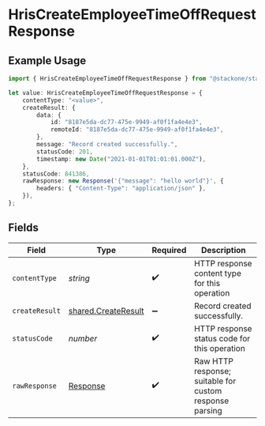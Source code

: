 # HrisCreateEmployeeTimeOffRequestResponse

## Example Usage

```typescript
import { HrisCreateEmployeeTimeOffRequestResponse } from "@stackone/stackone-client-ts/sdk/models/operations";

let value: HrisCreateEmployeeTimeOffRequestResponse = {
    contentType: "<value>",
    createResult: {
        data: {
            id: "8187e5da-dc77-475e-9949-af0f1fa4e4e3",
            remoteId: "8187e5da-dc77-475e-9949-af0f1fa4e4e3",
        },
        message: "Record created successfully.",
        statusCode: 201,
        timestamp: new Date("2021-01-01T01:01:01.000Z"),
    },
    statusCode: 841386,
    rawResponse: new Response('{"message": "hello world"}', {
        headers: { "Content-Type": "application/json" },
    }),
};
```

## Fields

| Field                                                                 | Type                                                                  | Required                                                              | Description                                                           |
| --------------------------------------------------------------------- | --------------------------------------------------------------------- | --------------------------------------------------------------------- | --------------------------------------------------------------------- |
| `contentType`                                                         | *string*                                                              | :heavy_check_mark:                                                    | HTTP response content type for this operation                         |
| `createResult`                                                        | [shared.CreateResult](../../../sdk/models/shared/createresult.md)     | :heavy_minus_sign:                                                    | Record created successfully.                                          |
| `statusCode`                                                          | *number*                                                              | :heavy_check_mark:                                                    | HTTP response status code for this operation                          |
| `rawResponse`                                                         | [Response](https://developer.mozilla.org/en-US/docs/Web/API/Response) | :heavy_check_mark:                                                    | Raw HTTP response; suitable for custom response parsing               |